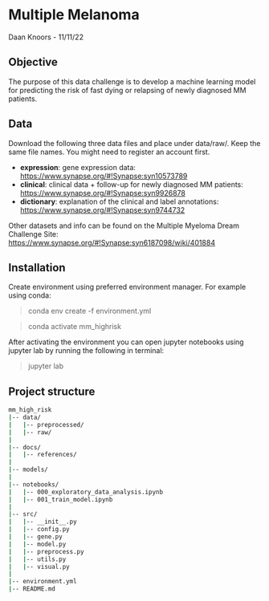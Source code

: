 # Multiple Melanoma
Daan Knoors - 11/11/22

## Objective
The purpose of this data challenge is to develop a machine learning model for predicting the 
risk of fast dying or relapsing of newly diagnosed MM patients.

## Data
Download the following three data files and place under data/raw/. Keep the same file names. You might need to register an 
account first.
- **expression**: gene expression data: https://www.synapse.org/#!Synapse:syn10573789
- **clinical**: clinical data + follow-up for newly diagnosed MM patients: https://www.synapse.org/#!Synapse:syn9926878
- **dictionary**: explanation of the clinical and label annotations: https://www.synapse.org/#!Synapse:syn9744732

Other datasets and info can be found on the Multiple Myeloma Dream Challenge Site: https://www.synapse.org/#!Synapse:syn6187098/wiki/401884


## Installation
Create environment using preferred environment manager. For example using conda:
> conda env create -f environment.yml

> conda activate mm_highrisk

After activating the environment you can open jupyter notebooks using jupyter lab by running the following in terminal:
> jupyter lab

## Project structure
```bash
mm_high_risk
|-- data/ 
|	|-- preprocessed/
|	|-- raw/															                            
|
|-- docs/												
|	|-- references/										
|
|-- models/											    
|
|-- notebooks/											
|	|-- 000_exploratory_data_analysis.ipynb				
|	|-- 001_train_model.ipynb							
|
|-- src/											    
|	|-- __init__.py                                     
|	|-- config.py                                       
|	|-- gene.py                                       	
|	|-- model.py                                        
|	|-- preprocess.py			
|	|-- utils.py                                      
|	|-- visual.py	                                    
|
|-- environment.yml										
|-- README.md
```